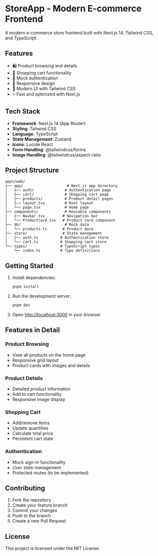# StoreApp - Modern E-commerce Frontend

A modern e-commerce store frontend built with Next.js 14, Tailwind CSS, and TypeScript.

## Features

- 🛍️ Product browsing and details
- 🛒 Shopping cart functionality
- 🔐 Mock authentication
- 📱 Responsive design
- 🎨 Modern UI with Tailwind CSS
- ⚡ Fast and optimized with Next.js

## Tech Stack

- **Framework**: Next.js 14 (App Router)
- **Styling**: Tailwind CSS
- **Language**: TypeScript
- **State Management**: Zustand
- **Icons**: Lucide React
- **Form Handling**: @tailwindcss/forms
- **Image Handling**: @tailwindcss/aspect-ratio

## Project Structure

```
apps/web/
├── app/                    # Next.js app directory
│   ├── auth/              # Authentication page
│   ├── cart/              # Shopping cart page
│   ├── products/          # Product detail pages
│   ├── layout.tsx         # Root layout
│   └── page.tsx           # Home page
├── components/            # Reusable components
│   ├── Navbar.tsx        # Navigation bar
│   └── ProductCard.tsx   # Product card component
├── db/                    # Mock data
│   └── products.ts       # Product data
├── store/                # State management
│   ├── auth.ts          # Authentication store
│   └── cart.ts          # Shopping cart store
└── types/               # TypeScript types
    └── index.ts         # Type definitions
```

## Getting Started

1. Install dependencies:
   ```bash
   pnpm install
   ```

2. Run the development server:
   ```bash
   pnpm dev
   ```

3. Open [http://localhost:3000](http://localhost:3000) in your browser.

## Features in Detail

### Product Browsing
- View all products on the home page
- Responsive grid layout
- Product cards with images and details

### Product Details
- Detailed product information
- Add to cart functionality
- Responsive image display

### Shopping Cart
- Add/remove items
- Update quantities
- Calculate total price
- Persistent cart state

### Authentication
- Mock sign-in functionality
- User state management
- Protected routes (to be implemented)

## Contributing

1. Fork the repository
2. Create your feature branch
3. Commit your changes
4. Push to the branch
5. Create a new Pull Request

## License

This project is licensed under the MIT License.

